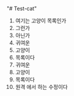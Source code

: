 "# Test-cat"

1. 여기는 고양이 목록인가
2. 그런가
3. 아닌가
4. 귀여운
5. 고양이
6. 목록이다
7. 귀여운
8. 고양이
9. 목록이다
10. 원격 에서 하는 수정이다
